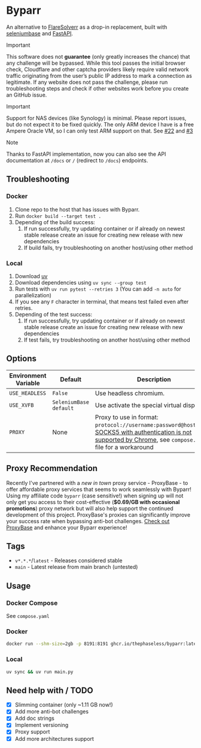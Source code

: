 # Byparr

An alternative to [FlareSolverr](https://github.com/FlareSolverr/FlareSolverr) as a drop-in replacement, built with [seleniumbase](https://seleniumbase.io/) and [FastAPI](https://fastapi.tiangolo.com).

> [!IMPORTANT]
> This software does not **guarantee** (only greatly increases the chance) that any challenge will be bypassed. While this tool passes the initial browser check, Cloudflare and other captcha providers likely require valid network traffic originating from the user’s public IP address to mark a connection as legitimate. If any website does not pass the challenge, please run troubleshooting steps and check if other websites work before you create an GitHub issue.

> [!IMPORTANT]
> Support for NAS devices (like Synology) is minimal. Please report issues, but do not expect it to be fixed quickly. The only ARM device I have is a free Ampere Oracle VM, so I can only test ARM support on that. See [#22](https://github.com/ThePhaseless/Byparr/issues/22) and [#3](https://github.com/ThePhaseless/Byparr/issues/3)

> [!NOTE]
> Thanks to FastAPI implementation, now you can also see the API documentation at `/docs` or `/` (redirect to `/docs`) endpoints.

## Troubleshooting

### Docker

1. Clone repo to the host that has issues with Byparr.
2. Run `docker build --target test .`
3. Depending of the build success:
   1. If run successfully, try updating container or if already on newest stable release create an issue for creating new release with new dependencies
   2. If build fails, try troubleshooting on another host/using other method

### Local

1. Download [uv](https://docs.astral.sh/uv/getting-started/installation/)
2. Download dependencies using `uv sync --group test`
3. Run tests with `uv run pytest --retries 3` (You can add `-n auto` for parallelization)
4. If you see any `F` character in terminal, that means test failed even after retries.
5. Depending of the test success:
   1. If run successfully, try updating container or if already on newest stable release create an issue for creating new release with new dependencies
   2. If test fails, try troubleshooting on another host/using other method

## Options

| Environment Variable | Default                | Description                                                                                                                                                                                                                                                                                    |
| -------------------- | ---------------------- | ---------------------------------------------------------------------------------------------------------------------------------------------------------------------------------------------------------------------------------------------------------------------------------------------- |
| `USE_HEADLESS`       | `False`                | Use headless  chromium.                                                                                                                                                                                                                                                                        |
| `USE_XVFB`           | `SeleniumBase default` | Use activate the special virtual display.                                                                                                                                                                                                                                                      |
| `PROXY`              | None                   | Proxy to use in format: `protocol://username:password@host:port`. [SOCKS5 with authentication is not supported by Chrome](https://stackoverflow.com/questions/75602916/connection-to-private-proxy-socks5-with-chrome-webrequest-onauthrequired-and), see `compose.yaml` file for a workaround |

## Proxy Recommendation

Recently I've partnered with a *new in town* proxy service - ProxyBase - to offer affordable proxy services that seems to work seamlessly with Byparr! Using my affiliate code `byparr` (case sensitive!) when signing up will not only get you access to their cost-effective (**$0.69/GB with occasional promotions**) proxy network but will also help support the continued development of this project. ProxyBase's proxies can significantly improve your success rate when bypassing anti-bot challenges. [Check out ProxyBase](https://client.proxybase.org/signup?ref=byparr
) and enhance your Byparr experience!

## Tags

- `v*.*.*`/`latest` - Releases considered stable
- `main` - Latest release from main branch (untested)

## Usage

### Docker Compose

See `compose.yaml`

### Docker

```bash
docker run --shm-size=2gb -p 8191:8191 ghcr.io/thephaseless/byparr:latest
```

### Local

```bash
uv sync && uv run main.py
```

## Need help with / TODO

- [x] Slimming container (only ~1.11 GB now!)
- [x] Add more anti-bot challenges
- [x] Add doc strings
- [x] Implement versioning
- [x] Proxy support
- [x] Add more architectures support
